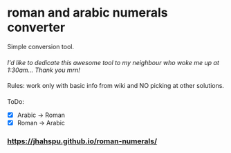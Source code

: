 # roman and arabic numerals converter
Simple conversion tool.
####
_I'd like to dedicate this awesome tool to my neighbour who woke me up at 1:30am... Thank you mrn!_
####
Rules: work only with basic info from wiki and NO picking at other solutions.
####
ToDo:
- [x] Arabic -> Roman
- [x] Roman -> Arabic

### https://jhahspu.github.io/roman-numerals/

 